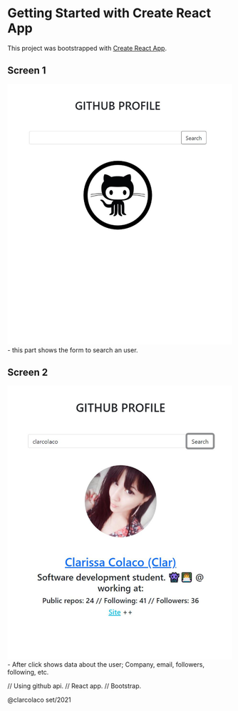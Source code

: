 # Getting Started with Create React App

This project was bootstrapped with [Create React App](https://github.com/facebook/create-react-app).

## Screen 1

<img src="https://github.com/clarcolaco/react_github_api/blob/main/public/screens/screen1.JPG?raw=true">
- this part shows the form to search an user.

## Screen 2

<img src="https://github.com/clarcolaco/react_github_api/blob/main/public/screens/screen2.JPG?raw=true">
- After click shows data about the user; Company, email, followers, following, etc.


// Using github api.
// React app.
// Bootstrap.
<br>


@clarcolaco set/2021

